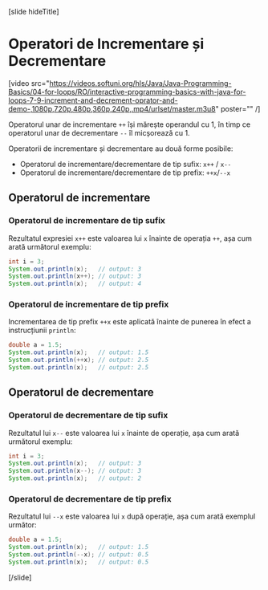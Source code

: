 [slide hideTitle]
# Operatori de Incrementare și Decrementare

[video src="https://videos.softuni.org/hls/Java/Java-Programming-Basics/04-for-loops/RO/interactive-programming-basics-with-java-for-loops-7-9-increment-and-decrement-oprator-and-demo-,1080p,720p,480p,360p,240p,.mp4/urlset/master.m3u8" poster="" /]

Operatorul unar de incrementare `++` își mărește operandul cu 1, în timp ce operatorul unar de decrementare `--` îl micșorează cu 1.

Operatorii de incrementare și decrementare au două forme posibile:

* Operatorul de incrementare/decrementare de tip sufix: `x++` / `x--`
* Operatorul de incrementare/decrementare de tip prefix: `++x`/`--x`

## Operatorul de incrementare 

### Operatorul de incrementare de tip sufix
Rezultatul expresiei `x++` este valoarea lui `x` înainte de operația `++`, așa cum arată următorul exemplu:
```java live
int i = 3;
System.out.println(x);   // output: 3
System.out.println(x++); // output: 3
System.out.println(x);   // output: 4
```

### Operatorul de incrementare de tip prefix
Incrementarea de tip prefix `++x` este aplicată înainte de punerea în efect a instrucțiunii `println`:
```java live
double a = 1.5;
System.out.println(x);   // output: 1.5
System.out.println(++x); // output: 2.5
System.out.println(x);   // output: 2.5
```

## Operatorul de decrementare 

### Operatorul de decrementare de tip sufix
Rezultatul lui `x--` este valoarea lui `x` înainte de operație, așa cum arată următorul exemplu:
```java live
int i = 3;
System.out.println(x);   // output: 3
System.out.println(x--); // output: 3
System.out.println(x);   // output: 2
```

### Operatorul de decrementare de tip prefix
Rezultatul lui `--x` este valoarea lui `x` după operație, așa cum arată exemplul următor:
```java live
double a = 1.5;
System.out.println(x);   // output: 1.5
System.out.println(--x); // output: 0.5
System.out.println(x);   // output: 0.5
```
[/slide]
